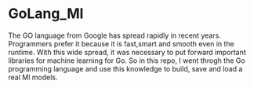 # GoLang_Ml
The GO language from Google has spread rapidly in recent years. Programmers prefer it because it is fast,smart and smooth even in the runtime. With this wide spread, it was necessary to put forward important libraries for machine learning for Go. So in this repo, I went throgh the Go programming language and use this knowledge to build, save and load a real Ml models.

